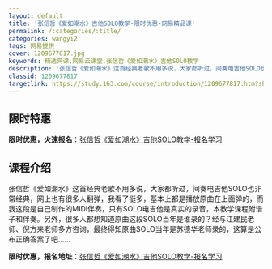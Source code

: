 ```yaml
---
layout: default
title: '张信哲《爱如潮水》吉他SOLO教学-限时优惠-网易精品课'
permalink: /:categories/:title/
categories: wangyi2
tags: 网易提供
cover: 1209677817.jpg
keywords: 精选网课,网易云课堂,张信哲《爱如潮水》吉他SOLO教学
description: '张信哲《爱如潮水》这首经典老歌不用多说，大家都听过，间奏电吉他SOLO也非常经典，网上也有很多人翻弹，我看了挺多，基本上'
classid: 1209677817
targetlink: https://study.163.com/course/introduction/1209677817.htm?share=1&shareId=1025206652&utm_campaign=share&utm_medium=iphoneShare&utm_source=&utm_u=1025206652
---
```


## 限时特惠

**限时优惠，火速报名**：[张信哲《爱如潮水》吉他SOLO教学-报名学习](https://study.163.com/course/introduction/1209677817.htm?share=1&shareId=1025206652&utm_campaign=share&utm_medium=iphoneShare&utm_source=&utm_u=1025206652)

## 课程介绍

张信哲《爱如潮水》这首经典老歌不用多说，大家都听过，间奏电吉他SOLO也非常经典，网上也有很多人翻弹，我看了挺多，基本上都是播放原曲在上面弹的，而我这段是自己制作的MIDI伴奏，只有SOLO电吉他是真实的录音，本教学课程附谱子和伴奏。另外，很多人都想知道原曲这段SOLO当年是谁录的？经与江建民老师、倪方来老师多方咨询，最终得知原曲SOLO当年是苏德华老师录的，这算是公布正确答案了吧……

**限时优惠，报名地址**：[张信哲《爱如潮水》吉他SOLO教学-报名学习](https://study.163.com/course/introduction/1209677817.htm?share=1&shareId=1025206652&utm_campaign=share&utm_medium=iphoneShare&utm_source=&utm_u=1025206652)

